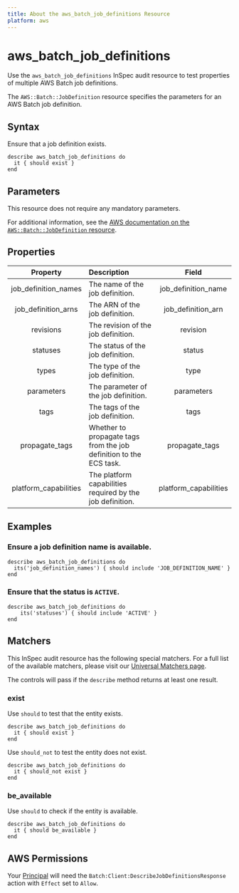 ```yaml
---
title: About the aws_batch_job_definitions Resource
platform: aws
---
```


# aws_batch_job_definitions

Use the `aws_batch_job_definitions` InSpec audit resource to test properties of multiple AWS Batch job definitions.

The `AWS::Batch::JobDefinition` resource specifies the parameters for an AWS Batch job definition.

## Syntax

Ensure that a job definition exists.

    describe aws_batch_job_definitions do
      it { should exist }
    end

## Parameters

This resource does not require any mandatory parameters.

For additional information, see the [AWS documentation on the `AWS::Batch::JobDefinition` resource](https://docs.aws.amazon.com/AWSCloudFormation/latest/UserGuide/aws-resource-batch-jobdefinition.html).

## Properties

| Property  | Description | Field |
| :---: | :--- | :---: |
| job_definition_names | The name of the job definition. | job_definition_name |
| job_definition_arns | The ARN of the job definition. | job_definition_arn |
| revisions | The revision of the job definition. | revision |
| statuses | The status of the job definition. | status |
| types | The type of the job definition. | type |
| parameters | The parameter of the job definition. | parameters |
| tags | The tags of the job definition. | tags |
| propagate_tags | Whether to propagate tags from the job definition to the ECS task. | propagate_tags |
| platform_capabilities | The platform capabilities required by the job definition. | platform_capabilities |

## Examples

### Ensure a job definition name is available.

    describe aws_batch_job_definitions do
      its('job_definition_names') { should include 'JOB_DEFINITION_NAME' }
    end

### Ensure that the status is `ACTIVE`.

    describe aws_batch_job_definitions do
        its('statuses') { should include 'ACTIVE' }
    end

## Matchers

This InSpec audit resource has the following special matchers. For a full list of the available matchers, please visit our [Universal Matchers page](https://www.inspec.io/docs/reference/matchers/).

The controls will pass if the `describe` method returns at least one result.

### exist

Use `should` to test that the entity exists.

    describe aws_batch_job_definitions do
      it { should exist }
    end

Use `should_not` to test the entity does not exist.

    describe aws_batch_job_definitions do
      it { should_not exist }
    end

### be_available

Use `should` to check if the entity is available.

    describe aws_batch_job_definitions do
      it { should be_available }
    end

## AWS Permissions

Your [Principal](https://docs.aws.amazon.com/IAM/latest/UserGuide/intro-structure.html#intro-structure-principal) will need the `Batch:Client:DescribeJobDefinitionsResponse` action with `Effect` set to `Allow`.
